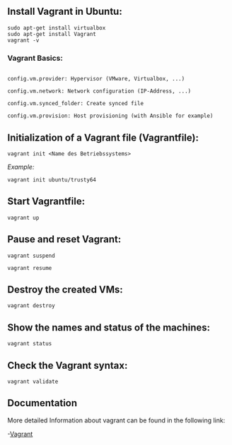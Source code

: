 ## Install Vagrant in Ubuntu:

```
sudo apt-get install virtualbox
sudo apt-get install Vagrant
vagrant -v
```

### Vagrant Basics:

```config.vm.box: used Box

config.vm.provider: Hypervisor (VMware, Virtualbox, ...)

config.vm.network: Network configuration (IP-Address, ...)

config.vm.synced_folder: Create synced file

config.vm.provision: Host provisioning (with Ansible for example)
```

## Initialization of a Vagrant file (Vagrantfile):

``` vagrant init <Name des Betriebssystems> ```

*Example:* 

``` vagrant init ubuntu/trusty64 ```

## Start Vagrantfile: 

``` vagrant up ```

## Pause and reset Vagrant:

 ``` vagrant suspend ```

 ``` vagrant resume ```

## Destroy the created VMs:

``` vagrant destroy ```

## Show the names and status of the machines: 

``` vagrant status ```

## Check the Vagrant syntax:

``` vagrant validate ```

## Documentation

More detailed Information about vagrant can be found in the following link:

-[Vagrant](https://www.vagrantup.com/docs)